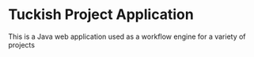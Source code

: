 Tuckish Project Application
===================

This is a Java web application used as a workflow engine for a variety of projects
